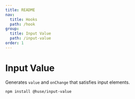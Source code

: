 ```yaml
---
title: README
nav:
  title: Hooks
  path: /hook
group:
  title: Input Value
  path: /input-value
order: 1
---
```


# Input Value

Generates `value` and `onChange` that satisfies input elements.

```shell
npm install @huse/input-value
```